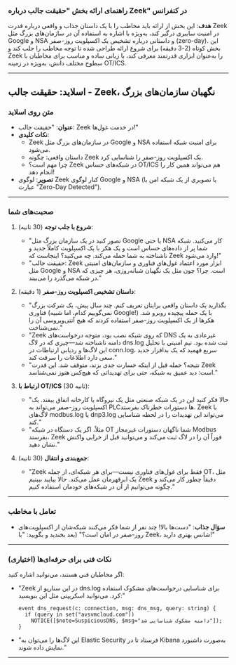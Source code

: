 ### راهنمای ارائه بخش "حقیقت جالب درباره Zeek" در کنفرانس

**هدف**: این بخش از ارائه باید مخاطب را با یک داستان جذاب و واقعی درباره قدرت Zeek در امنیت سایبری درگیر کند، به‌ویژه با اشاره به استفاده آن در سازمان‌های بزرگ مثل Google و NSA و داستانی درباره تشخیص یک اکسپلویت روز-صفر (zero-day). این بخش کوتاه (2-3 دقیقه) برای شروع ارائه طراحی شده تا توجه مخاطب را جلب کند و Zeek را به‌عنوان ابزاری قدرتمند معرفی کند، با زبانی ساده و مناسب برای مخاطبان با سطوح مختلف دانش، به‌ویژه در زمینه OT/ICS.

---

## اسلاید: حقیقت جالب - Zeek، نگهبان سازمان‌های بزرگ

### متن روی اسلاید
- **عنوان**: "حقیقت جالب: Zeek در خدمت غول‌ها!"
- **نکات کلیدی**:
  - Zeek در سازمان‌های بزرگ مثل Google و NSA برای امنیت شبکه استفاده می‌شود.
  - داستان واقعی: چگونه Zeek یک اکسپلویت روز-صفر را شناسایی کرد.
  - چرا مهم است؟ Zeek در شبکه‌های حساس OT/ICS هم می‌تواند همین کار را انجام دهد!
- **تصویر**: لوگوی Zeek کنار لوگوی Google و NSA (یا تصویری از یک شبکه امن با عبارت "Zero-Day Detected").

---

### صحبت‌های شما
1. **شروع با جلب توجه** (30 ثانیه):
   - "تصور کنید در یک سازمان بزرگ مثل Google یا حتی NSA کار می‌کنید. شبکه شما پر از داده‌های حساس است و یک هکر با یک اکسپلویت کاملاً جدید و ناشناخته به شما حمله می‌کند. چه می‌کنید؟ اینجاست که Zeek وارد می‌شود!"
   - "حقیقت جالب: Zeek ابزار مورد اعتماد غول‌های فناوری و سازمان‌های امنیتی مثل Google و NSA است. چرا؟ چون مثل یک نگهبان شبانه‌روزی، هر چیزی که در شبکه می‌گذرد را می‌بیند."

2. **داستان تشخیص اکسپلویت روز-صفر** (1 دقیقه):
   - "بگذارید یک داستان واقعی برایتان تعریف کنم. چند سال پیش، یک شرکت بزرگ فناوری (نمی‌گوییم کدام، اما شبیه Google!) با یک حمله پیچیده روبرو شد. هکرها از یک اکسپلویت روز-صفر استفاده کردند که هیچ آنتی‌ویروسی آن را نمی‌شناخت."
   - "Zeek که روی شبکه نصب بود، متوجه درخواست‌های DNS غیرعادی به یک دامنه ناشناخته شد—چیزی که در لاگ dns.log ثبت شده بود. تیم امنیتی با تحلیل این لاگ‌ها و ردیابی ارتباطات در conn.log، سریع فهمید که یک بدافزار جدید سعی دارد اطلاعات را سرقت کند."
   - "نتیجه؟ حمله قبل از اینکه خسارت جدی بزند، متوقف شد. این قدرت Zeek است: دید عمیق به شبکه، حتی برای تهدیداتی که هیچ‌کس هنوز نمی‌شناسد."

3. **ارتباط با OT/ICS** (30 ثانیه):
   - "حالا فکر کنید این در یک شبکه صنعتی مثل یک نیروگاه یا کارخانه اتفاق بیفتد. یک اکسپلویت روز-صفر می‌تواند به PLCها دستورات خطرناک بفرستد. Zeek با لاگ‌های modbus.log یا dnp3.log می‌تواند این تهدیدات را در لحظه شناسایی کند."
   - "مثلاً، اگر یک دستگاه در شبکه OT شما ناگهان دستورات غیرمجاز Modbus بفرستد، Zeek فوراً آن را در لاگ ثبت می‌کند و می‌توانید قبل از خرابی واکنش نشان دهید."

4. **جمع‌بندی و انتقال** (30 ثانیه):
   - "Zeek فقط برای غول‌های فناوری نیست—برای هر شبکه‌ای، از جمله OT، مثل یک ابرقهرمان عمل می‌کند. حالا بیایید ببینیم Zeek دقیقاً چطور کار می‌کند و چگونه می‌توانیم از آن در شبکه‌های خودمان استفاده کنیم."

---

### تعامل با مخاطب
- **سؤال جذاب**: "دست‌ها بالا! چند نفر از شما فکر می‌کنند شبکه‌شان از اکسپلویت‌های روز-صفر در امان است؟" (بعد بخندید و بگویید: "با Zeek، شانس بهتری دارید!"

---

### نکات فنی برای حرفه‌ای‌ها (اختیاری)
اگر مخاطبان فنی هستند، می‌توانید اشاره کنید:
- "Zeek در این سناریو از dns.log برای شناسایی درخواست‌های مشکوک استفاده کرد. می‌توانید اسکریپتی مثل این بنویسید:"
  ```zeek
  event dns_request(c: connection, msg: dns_msg, query: string) {
    if (query in set("avsvmcloud.com"))
      NOTICE([$note=SuspiciousDNS, $msg="دامنه مشکوک شناسایی شد"]);
  }
  ```
- "این لاگ‌ها را می‌توان به Elastic Security فرستاد تا در Kibana به‌صورت داشبورد نمایش داده شوند."

---

